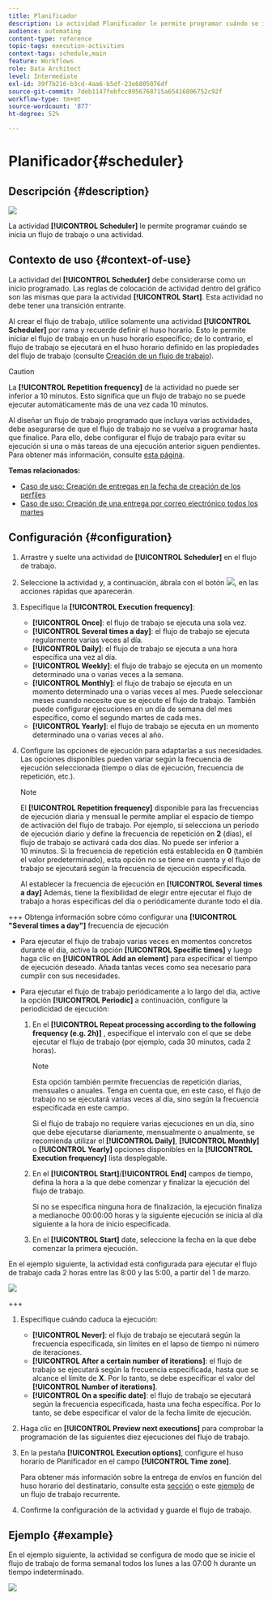 ```yaml
---
title: Planificador
description: La actividad Planificador le permite programar cuándo se inicia un flujo de trabajo o una actividad.
audience: automating
content-type: reference
topic-tags: execution-activities
context-tags: schedule,main
feature: Workflows
role: Data Architect
level: Intermediate
exl-id: 39f7b216-b3cd-4aa6-b5df-23e6805076df
source-git-commit: 7deb1147febfcc8956768715a65416806752c92f
workflow-type: tm+mt
source-wordcount: '877'
ht-degree: 52%

---
```


# Planificador{#scheduler}

## Descripción {#description}

![](assets/scheduler.png)

La actividad **[!UICONTROL Scheduler]** le permite programar cuándo se inicia un flujo de trabajo o una actividad.

## Contexto de uso {#context-of-use}

La actividad del **[!UICONTROL Scheduler]** debe considerarse como un inicio programado. Las reglas de colocación de actividad dentro del gráfico son las mismas que para la actividad **[!UICONTROL Start]**. Esta actividad no debe tener una transición entrante.

Al crear el flujo de trabajo, utilice solamente una actividad **[!UICONTROL Scheduler]** por rama y recuerde definir el huso horario. Esto le permite iniciar el flujo de trabajo en un huso horario específico; de lo contrario, el flujo de trabajo se ejecutará en el huso horario definido en las propiedades del flujo de trabajo (consulte [Creación de un flujo de trabajo](../../automating/using/building-a-workflow.md)).

>[!CAUTION]
>
>La **[!UICONTROL Repetition frequency]** de la actividad no puede ser inferior a 10 minutos. Esto significa que un flujo de trabajo no se puede ejecutar automáticamente más de una vez cada 10 minutos.

Al diseñar un flujo de trabajo programado que incluya varias actividades, debe asegurarse de que el flujo de trabajo no se vuelva a programar hasta que finalice. Para ello, debe configurar el flujo de trabajo para evitar su ejecución si una o más tareas de una ejecución anterior siguen pendientes. Para obtener más información, consulte [esta página](../../automating/using/scheduled-workflows-execution.md).

**Temas relacionados:**

* [Caso de uso: Creación de entregas en la fecha de creación de los perfiles](../../automating/using/workflow-creation-date-query.md)
* [Caso de uso: Creación de una entrega por correo electrónico todos los martes](../../automating/using/workflow-weekly-offer.md)

## Configuración {#configuration}

1. Arrastre y suelte una actividad de **[!UICONTROL Scheduler]** en el flujo de trabajo.
1. Seleccione la actividad y, a continuación, ábrala con el botón ![](assets/edit_darkgrey-24px.png), en las acciones rápidas que aparecerán.
1. Especifique la **[!UICONTROL Execution frequency]**:

   * **[!UICONTROL Once]**: el flujo de trabajo se ejecuta una sola vez.
   * **[!UICONTROL Several times a day]**: el flujo de trabajo se ejecuta regularmente varias veces al día.
   * **[!UICONTROL Daily]**: el flujo de trabajo se ejecuta a una hora específica una vez al día.
   * **[!UICONTROL Weekly]**: el flujo de trabajo se ejecuta en un momento determinado una o varias veces a la semana.
   * **[!UICONTROL Monthly]**: el flujo de trabajo se ejecuta en un momento determinado una o varias veces al mes. Puede seleccionar meses cuando necesite que se ejecute el flujo de trabajo. También puede configurar ejecuciones en un día de semana del mes específico, como el segundo martes de cada mes.
   * **[!UICONTROL Yearly]**: el flujo de trabajo se ejecuta en un momento determinado una o varias veces al año.

1. Configure las opciones de ejecución para adaptarlas a sus necesidades. Las opciones disponibles pueden variar según la frecuencia de ejecución seleccionada (tiempo o días de ejecución, frecuencia de repetición, etc.).

   >[!NOTE]
   >
   >El **[!UICONTROL Repetition frequency]** disponible para las frecuencias de ejecución diaria y mensual le permite ampliar el espacio de tiempo de activación del flujo de trabajo. Por ejemplo, si selecciona un período de ejecución diario y define la frecuencia de repetición en **2** (días), el flujo de trabajo se activará cada dos días. No puede ser inferior a 10 minutos. Si la frecuencia de repetición está establecida en **0** (también el valor predeterminado), esta opción no se tiene en cuenta y el flujo de trabajo se ejecutará según la frecuencia de ejecución especificada.

   Al establecer la frecuencia de ejecución en **[!UICONTROL Several times a day]** Además, tiene la flexibilidad de elegir entre ejecutar el flujo de trabajo a horas específicas del día o periódicamente durante todo el día.

+++ Obtenga información sobre cómo configurar una **[!UICONTROL "Several times a day"]** frecuencia de ejecución

   * Para ejecutar el flujo de trabajo varias veces en momentos concretos durante el día, active la opción **[!UICONTROL Specific times]** y luego haga clic en **[!UICONTROL Add an element]** para especificar el tiempo de ejecución deseado. Añada tantas veces como sea necesario para cumplir con sus necesidades.

   * Para ejecutar el flujo de trabajo periódicamente a lo largo del día, active la opción **[!UICONTROL Periodic]** a continuación, configure la periodicidad de ejecución:

      1. En el **[!UICONTROL Repeat processing according to the following frequency (e.g. 2h)]** , especifique el intervalo con el que se debe ejecutar el flujo de trabajo (por ejemplo, cada 30 minutos, cada 2 horas).

         >[!NOTE]
         >
         >Esta opción también permite frecuencias de repetición diarias, mensuales o anuales. Tenga en cuenta que, en este caso, el flujo de trabajo no se ejecutará varias veces al día, sino según la frecuencia especificada en este campo.
         >
         > Si el flujo de trabajo no requiere varias ejecuciones en un día, sino que debe ejecutarse diariamente, mensualmente o anualmente, se recomienda utilizar el **[!UICONTROL Daily]**, **[!UICONTROL Monthly]** o **[!UICONTROL Yearly]** opciones disponibles en la **[!UICONTROL Execution frequency]** lista desplegable.

      1. En el **[!UICONTROL Start]**/**[!UICONTROL End]** campos de tiempo, defina la hora a la que debe comenzar y finalizar la ejecución del flujo de trabajo.

         Si no se especifica ninguna hora de finalización, la ejecución finaliza a medianoche 00:00:00 horas y la siguiente ejecución se inicia al día siguiente a la hora de inicio especificada.

      1. En el **[!UICONTROL Start]** date, seleccione la fecha en la que debe comenzar la primera ejecución.

   En el ejemplo siguiente, la actividad está configurada para ejecutar el flujo de trabajo cada 2 horas entre las 8:00 y las 5:00, a partir del 1 de marzo.

   ![](assets/wkf_scheduler_day.png)

+++

1. Especifique cuándo caduca la ejecución:

   * **[!UICONTROL Never]**: el flujo de trabajo se ejecutará según la frecuencia especificada, sin límites en el lapso de tiempo ni número de iteraciones.
   * **[!UICONTROL After a certain number of iterations]**: el flujo de trabajo se ejecutará según la frecuencia especificada, hasta que se alcance el límite de **X**. Por lo tanto, se debe especificar el valor del **[!UICONTROL Number of iterations]**.
   * **[!UICONTROL On a specific date]**: el flujo de trabajo se ejecutará según la frecuencia especificada, hasta una fecha específica. Por lo tanto, se debe especificar el valor de la fecha límite de ejecución.

1. Haga clic en **[!UICONTROL Preview next executions]** para comprobar la programación de las siguientes diez ejecuciones del flujo de trabajo.

1. En la pestaña **[!UICONTROL Execution options]**, configure el huso horario de Planificador en el campo **[!UICONTROL Time zone]**.

   Para obtener más información sobre la entrega de envíos en función del huso horario del destinatario, consulte esta [sección](../../sending/using/sending-messages-at-the-recipient-s-time-zone.md) o este [ejemplo](../../automating/using/recurring-push-notifications.md) de un flujo de trabajo recurrente.

1. Confirme la configuración de la actividad y guarde el flujo de trabajo.

## Ejemplo {#example}

En el ejemplo siguiente, la actividad se configura de modo que se inicie el flujo de trabajo de forma semanal todos los lunes a las 07:00 h durante un tiempo indeterminado.

![](assets/wkf_scheduler_example.png)
